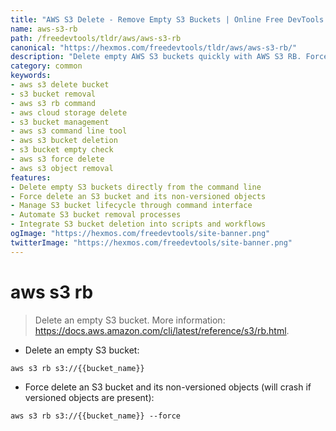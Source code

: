 ```yaml
---
title: "AWS S3 Delete - Remove Empty S3 Buckets | Online Free DevTools by Hexmos"
name: aws-s3-rb
path: /freedevtools/tldr/aws/aws-s3-rb
canonical: "https://hexmos.com/freedevtools/tldr/aws/aws-s3-rb/"
description: "Delete empty AWS S3 buckets quickly with AWS S3 RB. Force delete buckets and objects using the command line interface. Free online tool, no registration required."
category: common
keywords:
- aws s3 delete bucket
- s3 bucket removal
- aws s3 rb command
- aws cloud storage delete
- s3 bucket management
- aws s3 command line tool
- aws s3 bucket deletion
- s3 bucket empty check
- aws s3 force delete
- aws s3 object removal
features:
- Delete empty S3 buckets directly from the command line
- Force delete an S3 bucket and its non-versioned objects
- Manage S3 bucket lifecycle through command interface
- Automate S3 bucket removal processes
- Integrate S3 bucket deletion into scripts and workflows
ogImage: "https://hexmos.com/freedevtools/site-banner.png"
twitterImage: "https://hexmos.com/freedevtools/site-banner.png"
---
```


# aws s3 rb

> Delete an empty S3 bucket.
> More information: <https://docs.aws.amazon.com/cli/latest/reference/s3/rb.html>.

- Delete an empty S3 bucket:

`aws s3 rb s3://{{bucket_name}}`

- Force delete an S3 bucket and its non-versioned objects (will crash if versioned objects are present):

`aws s3 rb s3://{{bucket_name}} --force`
